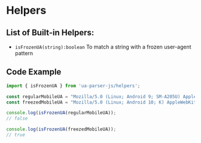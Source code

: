 # Helpers

## List of Built-in Helpers:

- `isFrozenUA(string):boolean`
To match a string with a frozen user-agent pattern

## Code Example

```js
import { isFrozenUA } from 'ua-parser-js/helpers';

const regularMobileUA = "Mozilla/5.0 (Linux; Android 9; SM-A205U) AppleWebKit/537.36 (KHTML, like Gecko) Chrome/93.0.1234.56 Mobile Safari/537.36";
const freezedMobileUA = "Mozilla/5.0 (Linux; Android 10; K) AppleWebKit/537.36 (KHTML, like Gecko) Chrome/93.0.0.0 Mobile Safari/537.36";

console.log(isFrozenUA(regularMobileUA));
// false

console.log(isFrozenUA(freezedMobileUA));
// true
```